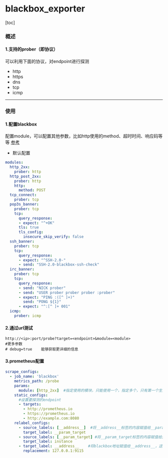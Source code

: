 # blackbox_exporter
[toc]

### 概述

#### 1.支持的prober（即协议）
可以利用下面的协议，对endpoint进行探测
* http
* https
* dns
* tcp
* icmp

***

### 使用

#### 1.配置blackbox
配置module，可以配置其他参数，比如http使用的method、超时时间、响应码等等
[参考](https://github.com/prometheus/blackbox_exporter/blob/master/example.yml)

* 默认配置

```yaml
modules:
  http_2xx:
    prober: http
  http_post_2xx:
    prober: http
    http:
      method: POST
  tcp_connect:
    prober: tcp
  pop3s_banner:
    prober: tcp
    tcp:
      query_response:
      - expect: "^+OK"
      tls: true
      tls_config:
        insecure_skip_verify: false
  ssh_banner:
    prober: tcp
    tcp:
      query_response:
      - expect: "^SSH-2.0-"
      - send: "SSH-2.0-blackbox-ssh-check"
  irc_banner:
    prober: tcp
    tcp:
      query_response:
      - send: "NICK prober"
      - send: "USER prober prober prober :prober"
      - expect: "PING :([^ ]+)"
        send: "PONG ${1}"
      - expect: "^:[^ ]+ 001"
  icmp:
    prober: icmp
```

#### 2.通过url测试
```shell
http://<ip>:port/probe?target=<endpoint>&module=<module>
#更多参数
# debug=true    能够获取更详细的信息
```

#### 3.prometheus配置
```yaml
scrape_configs:
  - job_name: 'blackbox'
    metrics_path: /probe
    params:
      module: [http_2xx]  #指定使用的模块，只能使用一个，指定多个，只有第一个生效
    static_configs:
      #设置要探测的endpoint
      - targets:
        - http://prometheus.io
        - https://prometheus.io
        - http://example.com:8080
    relabel_configs:
      - source_labels: [__address__]  #将__address__标签的内容赋值给__param_target标签，因为这里的__address__是需要探测的地址，不是blackbox的地址
        target_label: __param_target
      - source_labels: [__param_target] #将__param_target标签的内容赋值给instance标签，便于用户识别
        target_label: instance
      - target_label: __address__    #将blackbox地址赋值给__address__，这样才能访问blackbox获取相应的数据
        replacement: 127.0.0.1:9115  
```

